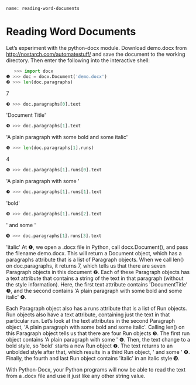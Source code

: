 ```ngMeta
name: reading-word-documents
```
# Reading Word Documents
Let’s experiment with the python-docx module. Download demo.docx from <span><a href="http://nostarch.com/automatestuff/">http://nostarch.com/automatestuff/</a></span> and save the document to the working directory. Then enter the following into the interactive shell:

```python
   >>> import docx
❶ >>> doc = docx.Document('demo.docx')
❷ >>> len(doc.paragraphs)
```
   7
```python
❸ >>> doc.paragraphs[0].text
```
   'Document Title'
```python
❹ >>> doc.paragraphs[1].text
```
   'A plain paragraph with some bold and some italic'
```python
❺ >>> len(doc.paragraphs[1].runs)
```
   4
```python
❻ >>> doc.paragraphs[1].runs[0].text
```
   'A plain paragraph with some '
```python
❼ >>> doc.paragraphs[1].runs[1].text
```
   'bold'
```python
❽ >>> doc.paragraphs[1].runs[2].text
```
   ' and some '
```python
➒ >>> doc.paragraphs[1].runs[3].text
```
   'italic'
At ❶, we open a .docx file in Python, call docx.Document(), and pass the filename demo.docx. This will return a Document object, which has a paragraphs attribute that is a list of Paragraph objects. When we call len() on doc.paragraphs, it returns 7, which tells us that there are seven Paragraph objects in this document ❷. Each of these Paragraph objects has a text attribute that contains a string of the text in that paragraph (without the style information). Here, the first text attribute contains 'DocumentTitle' ❸, and the second contains 'A plain paragraph with some bold and some italic' ❹.

Each Paragraph object also has a runs attribute that is a list of Run objects. Run objects also have a text attribute, containing just the text in that particular run. Let’s look at the text attributes in the second Paragraph object, 'A plain paragraph with some bold and some italic'. Calling len() on this Paragraph object tells us that there are four Run objects ❺. The first run object contains 'A plain paragraph with some ' ❻. Then, the text change to a bold style, so 'bold' starts a new Run object ❼. The text returns to an unbolded style after that, which results in a third Run object, ' and some ' ❽. Finally, the fourth and last Run object contains 'italic' in an italic style ➒.

With Python-Docx, your Python programs will now be able to read the text from a .docx file and use it just like any other string value.